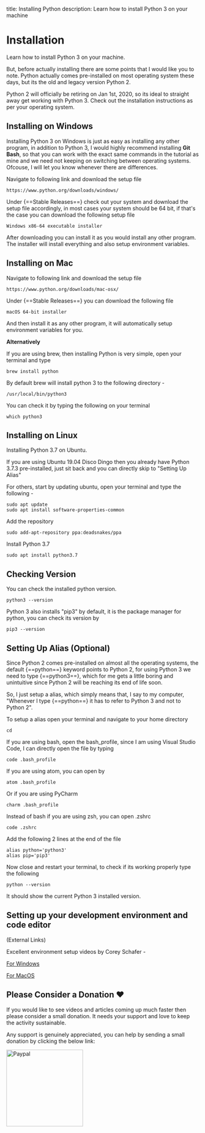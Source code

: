 title: Installing Python
description: Learn how to install Python 3 on your machine

# Installation

Learn how to install Python 3 on your machine.

But, before actually installing there are some points that I would like you to note. Python actually comes pre-installed on most operating system these days, but its the old and legacy version Python 2.

Python 2 will officially be retiring on Jan 1st, 2020, so its ideal to straight away get working with Python 3. Check out the installation instructions as per your operating system.

## Installing on Windows

Installing Python 3 on Windows is just as easy as installing any other program, in addition to Python 3, I would highly recommend installing **Git Bash**, so that you can work with the exact same commands in the tutorial as mine and we need not keeping on switching between operating systems. Ofcouse, I will let you know whenever there are differences.

Navigate to following link and download the setup file

    https://www.python.org/downloads/windows/

Under {==Stable Releases==} check out your system and download the setup file accordingly, in most cases your system should be 64 bit, if that's the case you can download the following setup file

    Windows x86-64 executable installer

After downloading you can install it as you would install any other program. The installer will install everything and also setup environment variables.

## Installing on Mac

Navigate to following link and download the setup file

    https://www.python.org/downloads/mac-osx/

Under {==Stable Releases==} you can download the following file

    macOS 64-bit installer

And then install it as any other program, it will automatically setup environment variables for you.

**Alternatively**

If you are using brew, then installing Python is very simple, open your terminal and type

    brew install python

By default brew will install python 3 to the following directory -

    /usr/local/bin/python3

You can check it by typing the following on your terminal

    which python3

## Installing on Linux

Installing Python 3.7 on Ubuntu.

If you are using Ubuntu 19.04 Disco Dingo then you already have Python 3.7.3 pre-installed, just sit back and you can directly skip to "Setting Up Alias"

For others, start by updating ubuntu, open your terminal and type the following -

    sudo apt update
    sudo apt install software-properties-common

Add the repository

    sudo add-apt-repository ppa:deadsnakes/ppa

Install Python 3.7

    sudo apt install python3.7

## Checking Version

You can check the installed python version.

    python3 --version

Python 3 also installs "pip3" by default, it is the package manager for python, you can check its version by

    pip3 --version

## Setting Up Alias (Optional)

Since Python 2 comes pre-installed on almost all the operating systems, the default {==python==} keyword points to Python 2, for using Python 3 we need to type {==python3==}, which for me gets a little boring and unintuitive since Python 2 will be reaching its end of life soon.

So, I just setup a alias, which simply means that, I say to my computer, "Whenever I type {==python==} it has to refer to Python 3 and not to Python 2".

To setup a alias open your terminal and navigate to your home directory

    cd

If you are using bash, open the bash_profile, since I am using Visual Studio Code, I can directly open the file by typing

    code .bash_profile

If you are using atom, you can open by

    atom .bash_profile

Or if you are using PyCharm

    charm .bash_profile

Instead of bash if you are using zsh, you can open .zshrc

    code .zshrc

Add the following 2 lines at the end of the file

    alias python='python3'
    alias pip='pip3'

Now close and restart your terminal, to check if its working properly type the following

    python --version

It should show the current Python 3 installed version.

## Setting up your development environment and code editor

(External Links)

Excellent environment setup videos by Corey Schafer -

[For Windows](https://www.youtube.com/watch?v=-nh9rCzPJ20)

[For MacOS](https://www.youtube.com/watch?v=06I63_p-2A4)

## Please Consider a Donation ❤️

If you would like to see videos and articles coming up much faster then please consider a small donation. It needs your support and love to keep the activity sustainable.

Any support is genuinely appreciated, you can help by sending a small donation by clicking the below link:

[<img src="../../../../../images/paypal-logo.png" alt="Paypal" title="Paypal" width="200"/>](https://www.paypal.me/octallium)